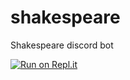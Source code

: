 # shakespeare
Shakespeare discord bot

[![Run on Repl.it](https://repl.it/badge/github/minx28/shakespeare)](https://repl.it/github/minx28/shakespeare)